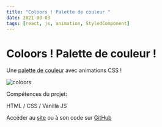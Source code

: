 ```yaml
---
title: "Coloors ! Palette de couleur "
date: 2021-03-03
tags: [react, js, animation, StyledComponent]
---
```


# Coloors ! Palette de couleur !

Une [palette de couleur](https://coloors.herokuapp.com/) avec animations CSS !

<img src="{{ site.url }}{{ site.baseurl }}/images/coloors/coloors.gif" alt="coloors">

Compétences du projet:

HTML / CSS / Vanilla JS

Accéder au [site](https://coloors.herokuapp.com/) ou à son code sur [GitHub](https://github.com/MassDo/coloors)
